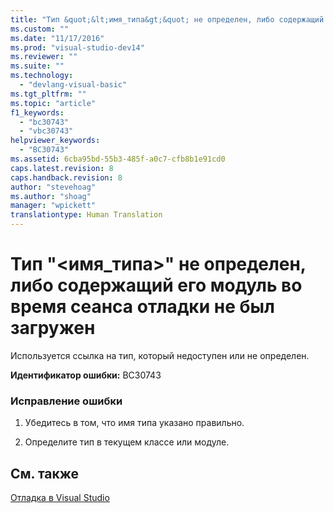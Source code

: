 ```yaml
---
title: "Тип &quot;&lt;имя_типа&gt;&quot; не определен, либо содержащий его модуль во время сеанса отладки не был загружен | Microsoft Docs"
ms.custom: ""
ms.date: "11/17/2016"
ms.prod: "visual-studio-dev14"
ms.reviewer: ""
ms.suite: ""
ms.technology: 
  - "devlang-visual-basic"
ms.tgt_pltfrm: ""
ms.topic: "article"
f1_keywords: 
  - "bc30743"
  - "vbc30743"
helpviewer_keywords: 
  - "BC30743"
ms.assetid: 6cba95bd-55b3-485f-a0c7-cfb8b1e91cd0
caps.latest.revision: 8
caps.handback.revision: 8
author: "stevehoag"
ms.author: "shoag"
manager: "wpickett"
translationtype: Human Translation
---
```

# Тип &quot;&lt;имя_типа&gt;&quot; не определен, либо содержащий его модуль во время сеанса отладки не был загружен
Используется ссылка на тип, который недоступен или не определен.  
  
 **Идентификатор ошибки:** BC30743  
  
### Исправление ошибки  
  
1.  Убедитесь в том, что имя типа указано правильно.  
  
2.  Определите тип в текущем классе или модуле.  
  
## См. также  
 [Отладка в Visual Studio](/visual-studio/debugger/debugging-in-visual-studio)